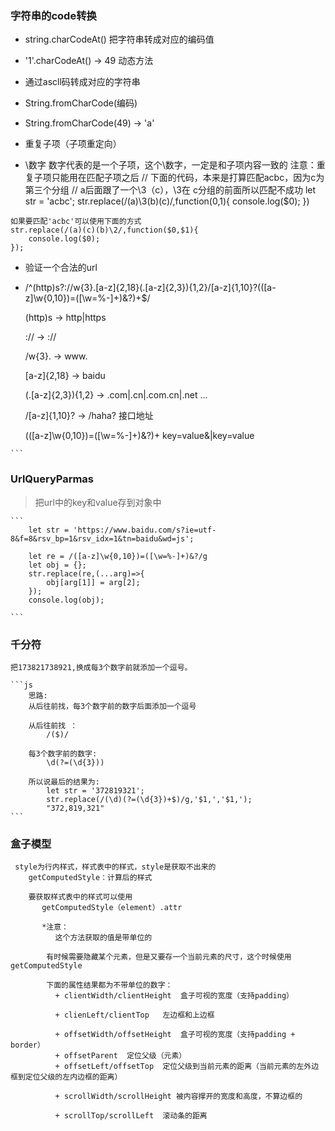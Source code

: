 ### 字符串的code转换

   + string.charCodeAt() 把字符串转成对应的编码值
   + '1'.charCodeAt() -> 49  动态方法
   + 通过ascll码转成对应的字符串

   + String.fromCharCode(编码)
   + String.fromCharCode(49) -> 'a'
   
   + 重复子项（子项重定向）

   + \数字 数字代表的是一个子项，这个\数字，一定是和子项内容一致的 注意：重复子项只能用在匹配子项之后
    // 下面的代码，本来是打算匹配acbc，因为c为第三个分组
    // a后面跟了一个\3（c），\3在  c分组的前面所以匹配不成功
    let str = 'acbc';
    str.replace(/(a)\3(b)(c)/,function($0,$1){
        console.log($0);
    })

    如果要匹配'acbc'可以使用下面的方式
    str.replace(/(a)(c)(b)\2/,function($0,$1){
        console.log($0);
    });
   + 验证一个合法的url

   + /^(http)s?:\/\/w{3}\.[a-z]{2,18}(\.[a-z]{2,3}){1,2}\/[a-z]{1,10}\?(([a-z]\w{0,10})=([\w=%-]+)&?)+$/


        (http)s  -> http|https

        :\/\/  ->  ://

        /w{3}\. -> www.

        [a-z]{2,18} -> baidu

        (\.[a-z]{2,3}){1,2} -> .com|.cn|.com.cn|.net ...

        \/[a-z]{1,10}\?  -> /haha?    接口地址

        (([a-z]\w{0,10})=([\w=%-]+)&?)+   key=value&|key=value

    ```
###  UrlQueryParmas

>  把url中的key和value存到对象中

    ```
        let str = 'https://www.baidu.com/s?ie=utf-8&f=8&rsv_bp=1&rsv_idx=1&tn=baidu&wd=js';

        let re = /([a-z]\w{0,10})=([\w=%-]+)&?/g
        let obj = {};
        str.replace(re,(...arg)=>{
            obj[arg[1]] = arg[2];
        });
        console.log(obj);

    ```

###  千分符

    把173821738921,换成每3个数字前就添加一个逗号。

    ```js
        思路:
        从后往前找，每3个数字前的数字后面添加一个逗号

        从后往前找 ：
            /($)/  

        每3个数字前的数字:
            \d(?=(\d{3}))

        所以说最后的结果为:
            let str = '372819321';
            str.replace(/(\d)(?=(\d{3})+$)/g,'$1,','$1,');  
            "372,819,321"      
    ```
###  盒子模型

     style为行内样式，样式表中的样式，style是获取不出来的
        getComputedStyle：计算后的样式

        要获取样式表中的样式可以使用
           getComputedStyle（element）.attr

           *注意：
              这个方法获取的值是带单位的

            有时候需要隐藏某个元素，但是又要存一个当前元素的尺寸，这个时候使用getComputedStyle

            下面的属性结果都为不带单位的数字：
              + clientWidth/clientHeight  盒子可视的宽度（支持padding）

              + clienLeft/clientTop   左边框和上边框

              + offsetWidth/offsetHeight  盒子可视的宽度（支持padding + border）
              + offsetParent  定位父级（元素）
              + offsetLeft/offsetTop  定位父级到当前元素的距离（当前元素的左外边框到定位父级的左内边框的距离）

              + scrollWidth/scrollHeight 被内容撑开的宽度和高度，不算边框的

              + scrollTop/scrollLeft  滚动条的距离
